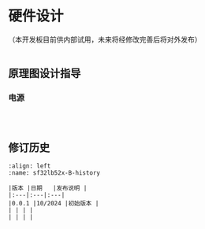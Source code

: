 # 硬件设计


（本开发板目前供内部试用，未来将经修改完善后将对外发布）


```{include} ./SF32LB52/SF32LB52-Overview-B3.md
```
## 原理图设计指导

### 电源

```{include} ./SF32LB52/Electrical Specification-B3.md
```

```{include} ./SF32LB52/SF32LB52x-SCH-design-guide.md
```

```{include} ./SF32LB52/SF32LB52x-PCB-layout-guide.md
```

## 修订历史

```{table}
:align: left
:name: sf32lb52x-B-history

|版本 |日期   |发布说明 |
|:---|:---|:---|
|0.0.1 |10/2024 |初始版本 |
| | | |
| | | |
```
